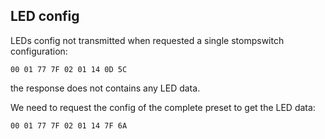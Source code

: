 ## LED config

LEDs config not transmitted when requested a single stompswitch configuration:

    00 01 77 7F 02 01 14 0D 5C
    
the response does not contains any LED data.

We need to request the config of the complete preset to get the LED data:

    00 01 77 7F 02 01 14 7F 6A
    
    
    
    